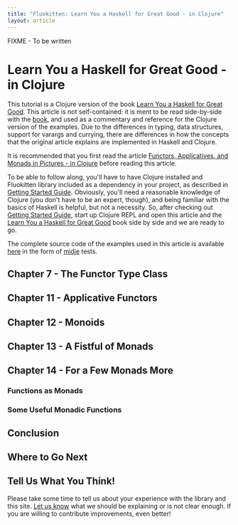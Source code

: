 ```yaml
---
title: "Fluokitten: Learn You a Haskell for Great Good - in Clojure"
layout: article
---
```


FIXME - To be written

# Learn You a Haskell for Great Good - in Clojure

This tutorial is a Clojure version of the book [Learn You a Haskell for Great Good](http://learnyouahaskell.com). This article is not self-contained: it is ment to be read side-by-side with the [book](http://learnyouahaskell.com), and used as a commentary and reference for the Clojure version of the examples. Due to the differences in typing, data structures, support for varargs and currying, there are differences in how the concepts that the original article explains are implemented in Haskell and Clojure.

It is recommended that you first read the article [Functors, Applicatives, and Monads in Pictures - in Clojure](/articles/functors_applicatives_monads_in_pictures.html) before reading this article.

To be able to follow along, you'll have to have Clojure installed and Fluokitten library included as a dependency in your project, as described in [Getting Started Guide](/articles/getting_started.html). Obviously, you'll need a reasonable knowledge of Clojure (you don't have to be an expert, though), and being familiar with the basics of Haskell is helpful, but not a necessity. So, after checking out [Getting Started Guide](/articles/getting_started.html), start up Clojure REPL and open this article and the [Learn You a Haskell for Great Good](http://learnyouahaskell.com) book side by side and we are ready to go.

The complete source code of the examples used in this article is available [here](https://github.com/uncomplicate/fluokitten/blob/master/test/uncomplicate/fluokitten/articles/learnyouaheaskell.clj) in the form of [midje](https://github.com/marick/Midje) tests.

## Chapter 7 - The Functor Type Class

## Chapter 11 - Applicative Functors

## Chapter 12 - Monoids

## Chapter 13 - A Fistful of Monads

## Chapter 14 - For a Few Monads More

### Functions as Monads

### Some Useful Monadic Functions

## Conclusion

## Where to Go Next

## Tell Us What You Think!

Please take some time to tell us about your experience with the library and this site. [Let us know](/articles/community.html) what we should be explaining or is not clear enough. If you are willing to contribute improvements, even better!
